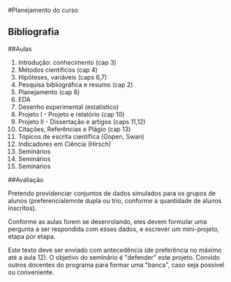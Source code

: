 #Planejamento do curso

## Bibliografia

##Aulas
1. Introdução: conhecimento (cap 3)
2. Métodos científicos (cap 4)
3. Hipóteses, variáveis (caps 6,7)
4. Pesquisa bibliográfica e resumo (cap 2)
5. Planejamento (cap 8)
6. EDA
7. Desenho experimental (estatístico)
8. Projeto I - Projeto e relatório (cap 10)
9. Projeto II - Dissertação e artigos (caps 11,12)
10. Citações, Referências e Plágio (cap 13)
11. Tópicos de escrita científica (Gopen, Swan)
12. Indicadores em Ciência (Hirsch)
13. Seminários
14. Seminários 
15. Seminários

##Avaliação

Pretendo providenciar conjuntos de dados simulados para os grupos de alunos (preferencialemnte dupla ou trio, conforme a quantidade de alunos inscritos).

Conforme as aulas forem se desenrolando, eles devem formular uma pergunta a ser respondida com esses dados, e escrever um mini-projeto, etapa por etapa.

Este texto deve ser enviado com antecedência (de preferência no máximo até a aula 12). O objetivo do seminário é "defender" este projeto. Convido outros docentes do programa para formar uma "banca", caso seja possível ou conveniente.
